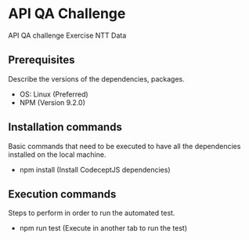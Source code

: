 # API QA Challenge
API QA challenge Exercise NTT Data

## Prerequisites
Describe the versions of the dependencies, packages.
* OS: Linux (Preferred)
* NPM (Version 9.2.0)

## Installation commands
Basic commands that need to be executed to have all the dependencies installed on the local machine.
* npm install (Install CodeceptJS dependencies)

## Execution commands
Steps to perform in order to run the automated test.
* npm run test (Execute in another tab to run the test)
